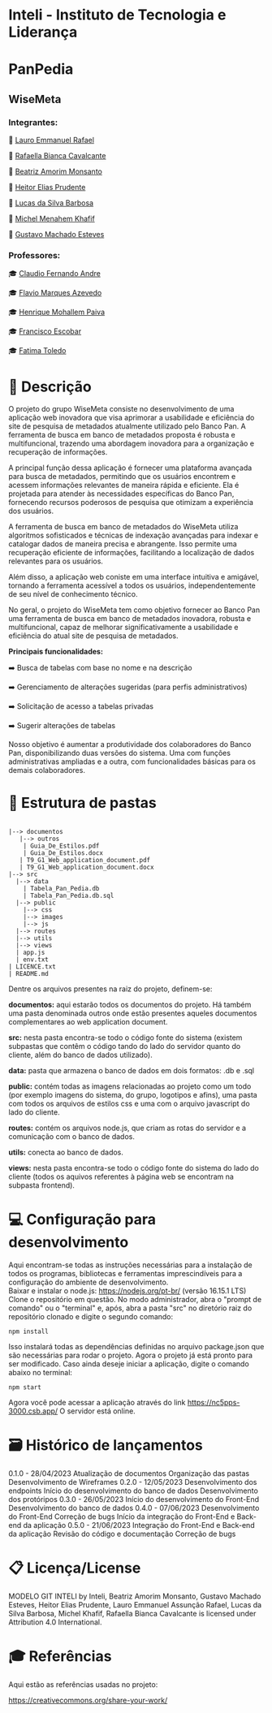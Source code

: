 # Inteli - Instituto de Tecnologia e Liderança

# PanPedia
## WiseMeta
### Integrantes:

👤 [Lauro Emmanuel Rafael](https://www.linkedin.com/in/lauroemmanuelrafael/)

👤 [Rafaella Bianca Cavalcante](https://www.linkedin.com/in/rafaella-bianca-cavalcante/)

👤 [Beatriz Amorim Monsanto](https://www.linkedin.com/in/beatriz-monsanto-5a3a83267/)

👤 [Heitor Elias Prudente](https://www.linkedin.com/in/heitorprudente/)

👤 [Lucas da Silva Barbosa](https://www.linkedin.com/in/lucasdasilvabarbosa/)

👤 [Michel Menahem Khafif](https://www.linkedin.com/in/michel-menahem-khafif-512791201/)

👤 [Gustavo Machado Esteves](https://www.linkedin.com/in/gustavo-machado-esteves-453b81248 )

### Professores:

🎓 [Claudio Fernando Andre](https://buscatextual.cnpq.br/buscatextual/visualizacv.do)

🎓 [Flavio Marques Azevedo](https://buscatextual.cnpq.br/buscatextual/visualizacv.do?id=K4760790U1&tokenCaptchar=03AL8dmw8-HL_AsA3f4S4pU6FlgEor9HhKULimeU6-WbfZxlMPUq45V2WYZluPrtbY7_I9NuzzytACvUCnnLZEFHYZL5GWtQyrdKVHfq_fyAPy-Xfn4658KeCAf5KCnUkQcd1OctvDXyvzYiJ160GJHWN3oEUwwwbZ4Zy8vX4XTj-TIBKF5M6UDaF1V3BS1bI4Pxxb8yKFXOAZIoe2GdcNzIYgKUrDob-HQGexpNLz3WhQQoX4eaLmAwxkovj2SVDMVuvhaanSMk98zqvn51w3lsvXq2LVnqhrX2yp8qx3uSc2AZFT4w5S7aym7f-1wUITWKapzq_e7W1NkTE2x12Z9s0kzOkQ5RvcCldF7vOng30-n1Nsg7vtCAXjOOKxFMiwo3ICPM78m3En4wvL3kVALbXlblPkfa5o_GKo4-eR4pFEn2Qo9JYXQe9f75YF1VjxpAsuumzAC3v5AOlmwdMkOwDhCgD3B2DjDMv3UYnyTeh2wmOUrPmQnZXm7sha3hJzhjLaXnvFARq5toN-lgpBSx1b0m2bJ3V7-nlVemtyAF7_cS_Gsccj1l8)

🎓 [Henrique Mohallem Paiva](https://buscatextual.cnpq.br/buscatextual/visualizacv.do?id=K4766528J1&tokenCaptchar=03AL8dmw9ybKcwxFPHFKeB1JAja1PEbRknpkJ-IGzS3DtKcGsCWO4SwRTrRS8t3wmOOPMqjzqsN29_FdyPlfXEcT_toDJMzHDdZe4DAHFeuHooDR0mv9taI3j3mOukdgiy1BOudQmAFBTYGUp2ZopNCtrDoIEKCqZmVgEFHQBDzAcWN5lK12uQgYVUngy9Lovc8EumuN0vTh4XaK1o0yUC-mERVGdvHCHnTSDSwLFLdpL0MERslD7XsFQzXNKGRC_td1AV3QGu2ruXYR-VL0gri4RGftH8B4Tjnw3Zz4fappQz-m_VzUZ81X_z2fNcatv05yBw72fGo5po6sAPe_HdsGlr8bX4wsxsK8pmw7CU0Mx8Me8iOX83LhoUppeFbi1CDnJUk0hoBvXutol9yT9dGRaqY-aB4zxWPJKov4HMRSeqgVZGVz4xg8KbDkGkBwaIJ8pS01NzC6LGVykAg93q2XpEh8_eF-ACIbRywT98QVtM561z4v2qi4tE3Q5IJJ5-QNwc3E6BPUP1I0sH5DHLWOhAgw0ibUr8h6YyiP5ztzotq-7zlTKWnBM)

🎓 [Francisco Escobar](https://www.linkedin.com/in/francisco-escobar/)

🎓 [Fatima Toledo](https://buscatextual.cnpq.br/buscatextual/visualizacv.do?id=K1126729U0&tokenCaptchar=03AL8dmw-kHmKL2lD-uJ63QObwNSQkEr41PF61yxyOP_URLiv3x0HygpLkQqJoAt7E-cevnJcdAHi9UGaxMOaWmoBdMz9Jwl7PJPQZhJF8Swpb-V0zyy5KtHZRj5EvFAC8qhXy92p0fJx43WCskj5VGLc9W7MiyuL4N_E8h79d78RnoRYXkdKCQcXOcSzXyXHIrXAecNX4b6-uS1K6vZZ6DabhbsMdKLe_uyH8u5tkObLB_LCZL3jZbpNd13IwkJeacB9-YpLnMaaWEnd7lQlnRRKA7XvZGNGd_7555O6TXYkKf_eZfTl6RGbsDtJAA9xA49FNQKSyBOM4nubtVMiAfftKqVNVL0wmIg4vNBrDHFMkV5K5JRa3-ksQ2-CbyO_fx3S_5Of6GuyRA395Kno_p-xnO5XveRu8uxEs5UV7-Eaiqu12DtcGSu4-9s7M0qWPVrcdiua4XlcrM040TDdhBWoWMvyyOFySJfn3gxyXLh3_RFo3n4dpt0goNkWJQZTI847yXvCynHOw3-e01LOuSq23jAdPK-ejQyPEhh_jdH_VOca6JXSGOF8)



# 📝 Descrição
O projeto do grupo WiseMeta consiste no desenvolvimento de uma aplicação web inovadora que visa aprimorar a usabilidade e eficiência do site de pesquisa de metadados atualmente utilizado pelo Banco Pan. A ferramenta de busca em banco de metadados proposta é robusta e multifuncional, trazendo uma abordagem inovadora para a organização e recuperação de informações.

A principal função dessa aplicação é fornecer uma plataforma avançada para busca de metadados, permitindo que os usuários encontrem e acessem informações relevantes de maneira rápida e eficiente. Ela é projetada para atender às necessidades específicas do Banco Pan, fornecendo recursos poderosos de pesquisa que otimizam a experiência dos usuários.

A ferramenta de busca em banco de metadados do WiseMeta utiliza algoritmos sofisticados e técnicas de indexação avançadas para indexar e catalogar dados de maneira precisa e abrangente. Isso permite uma recuperação eficiente de informações, facilitando a localização de dados relevantes para os usuários.

Além disso, a aplicação web coniste em uma interface intuitiva e amigável, tornando a ferramenta acessível a todos os usuários, independentemente de seu nível de conhecimento técnico.

No geral, o projeto do WiseMeta tem como objetivo fornecer ao Banco Pan uma ferramenta de busca em banco de metadados inovadora, robusta e multifuncional, capaz de melhorar significativamente a usabilidade e eficiência do atual site de pesquisa de metadados.

 **Principais funcionalidades:**
 
➡️ Busca de tabelas com base no nome e na descrição

➡️ Gerenciamento de alterações sugeridas (para perfis administrativos)

➡️ Solicitação de acesso a tabelas privadas

➡️ Sugerir alterações de tabelas

Nosso objetivo é aumentar a produtividade dos colaboradores do Banco Pan, disponibilizando duas versões do sistema. Uma com funções administrativas ampliadas e a outra, com funcionalidades básicas para os demais colaboradores.

# 📁 Estrutura de pastas
```

|--> documentos
   |--> outros
    | Guia_De_Estilos.pdf
    | Guia_De_Estilos.docx
   | T9_G1_Web_application_document.pdf
   | T9_G1_Web_application_document.docx
|--> src
  |--> data
    | Tabela_Pan_Pedia.db
    | Tabela_Pan_Pedia.db.sql
  |--> public
    |--> css
    |--> images
    |--> js
  |--> routes
  |--> utils
  |--> views
  | app.js 
  | env.txt
| LICENCE.txt
| README.md
```
Dentre os arquivos presentes na raiz do projeto, definem-se:

**documentos:** aqui estarão todos os documentos do projeto. Há também uma pasta denominada outros onde estão presentes aqueles documentos complementares ao web application document.

**src:** nesta pasta encontra-se todo o código fonte do sistema (existem subpastas que contêm o código tando do lado do servidor quanto do cliente, além do banco de dados utilizado).

**data:** pasta que armazena o banco de dados em dois formatos: .db e .sql

**public:** contém todas as imagens relacionadas ao projeto como um todo (por exemplo imagens do sistema, do grupo, logotipos e afins), uma pasta com todos os arquivos  de estilos css e uma com o arquivo javascript do lado do cliente.

**routes:** contém os arquivos node.js, que criam as rotas do servidor e a comunicação com o banco de dados.

**utils:** conecta ao banco de dados.

**views:** nesta pasta encontra-se todo o código fonte do sistema do lado do cliente (todos os aquivos referentes à página web se encontram na subpasta frontend).


# 💻 Configuração para desenvolvimento
Aqui encontram-se todas as instruções necessárias para a instalação de todos os programas, bibliotecas e ferramentas imprescindíveis para a configuração do ambiente de desenvolvimento.
<br>
Baixar e instalar o node.js: https://nodejs.org/pt-br/ (versão 16.15.1 LTS)
Clone o repositório em questão.
No modo administrador, abra o "prompt de comando" ou o "terminal" e, após, abra a pasta "src" no diretório raiz do repositório clonado e digite o segundo comando:
```
npm install
```
Isso instalará todas as dependências definidas no arquivo package.json que são necessárias para rodar o projeto. Agora o projeto já está pronto para ser modificado. Caso ainda deseje iniciar a aplicação, digite o comando abaixo no terminal:
```
npm start
```
Agora você pode acessar a aplicação através do link https://nc5pps-3000.csb.app/
O servidor está online.



# 🗃 Histórico de lançamentos
0.1.0 - 28/04/2023
Atualização de documentos
Organização das pastas
Desenvolvimento de Wireframes
0.2.0 - 12/05/2023
Desenvolvimento dos endpoints
Início do desenvolvimento do banco de dados
Desenvolvimento dos protóripos
0.3.0 - 26/05/2023
Início do desenvolvimento do Front-End 
Desenvolvimento do banco de dados
0.4.0 - 07/06/2023
Desenvolvimento do Front-End
Correção de bugs
Início da integração do Front-End e Back-end da aplicação
0.5.0 - 21/06/2023
Integração do Front-End e Back-end da aplicação
Revisão do código e documentação
Correção de bugs

# 📋 Licença/License

MODELO GIT INTELI by Inteli, Beatriz Amorim Monsanto, Gustavo Machado Esteves, Heitor Elias Prudente, Lauro Emmanuel Assunção Rafael, Lucas da Silva Barbosa, Michel Khafif, Rafaella Bianca Cavalcante is licensed under Attribution 4.0 International.

# 🎓 Referências
Aqui estão as referências usadas no projeto:

https://creativecommons.org/share-your-work/


